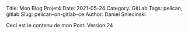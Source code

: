 Title: Mon Blog Projet4
Date: 2021-05-24
Category: GitLab
Tags: pelican, gitlab
Slug: pelican-on-gitlab-ce
Author: Daniel Sniecinski


Ceci est le contenu de mon Post:
Version 24 
